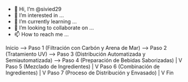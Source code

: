 - 👋 Hi, I’m @sivied29
- 👀 I’m interested in ...
- 🌱 I’m currently learning ...
- 💞️ I’m looking to collaborate on ...
- 📫 How to reach me ...

<!---
sivied29/sivied29 is a ✨ special ✨ repository because its `README.md` (this file) appears on your GitHub profile.
You can click the Preview link to take a look at your changes.
--->
Inicio  -->  Paso 1 (Filtración con Carbón y Arena de Mar)  -->  Paso 2 (Tratamiento UV)  -->  Paso 3 (Distribución Automatizada y Semiautomatizada)  -->  Paso 4 (Preparación de Bebidas Saborizadas)
                                                                                               |
                                                                                               V
                                                                                     Paso 5 (Mezclado de Ingredientes)
                                                                                               |
                                                                                               V
                                                                             Paso 6 (Combinación de Ingredientes)
                                                                                               |
                                                                                               V
                                                                               Paso 7 (Proceso de Distribución y Envasado)
                                                                                               |
                                                                                               V
                                                              Fin
